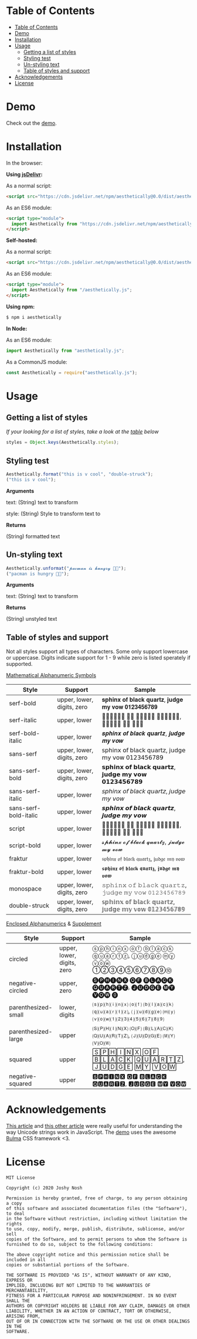 # Table of Contents

- [Table of Contents](#table-of-contents)
- [Demo](#demo)
- [Installation](#installation)
- [Usage](#usage)
  - [Getting a list of styles](#getting-a-list-of-styles)
  - [Styling test](#styling-test)
  - [Un-styling text](#un-styling-text)
  - [Table of styles and support](#table-of-styles-and-support)
- [Acknowledgements](#acknowledgements)
- [License](#license)

# Demo

Check out the [demo](https://aesthetically.glitch.me/).

# Installation

In the browser:

**Using [jsDelivr](https://www.jsdelivr.com/):**

As a normal script:

```html
<script src="https://cdn.jsdelivr.net/npm/aesthetically@0.0/dist/aesthetically.js"></script>
```

As an ES6 module:

```html
<script type="module">
  import Aesthetically from "https://cdn.jsdelivr.net/npm/aesthetically@0.0/dist/aesthetically.js";
</script>
```

**Self-hosted:**

As a normal script:

```html
<script src="https://cdn.jsdelivr.net/npm/aesthetically@0.0/dist/aesthetically.js"></script>
```

As an ES6 module:

```html
<script type="module">
  import Aesthetically from "/aesthetically.js";
</script>
```

**Using npm:**

```bash
$ npm i aesthetically
```

**In Node:**

As an ES6 module:

```javascript
import Aesthetically from "aesthetically.js";
```

As a CommonJS module:

```javascript
const Aesthetically = require("aesthetically.js");
```

# Usage

## Getting a list of styles

_If your looking for a list of styles, take a look at the [table](#table-of-styles-and-support) below_

```javascript
styles = Object.keys(Aesthetically.styles);
```

## Styling test

```javascript
Aesthetically.format("this is v cool", "double-struck");
("this is v cool");
```

**Arguments**

text: (String) text to transform

style: (String) Style to transform text to

**Returns**

(String) formatted text

## Un-styling text

```javascript
Aesthetically.unformat("𝓹𝓪𝓬𝓶𝓪𝓷 𝓲𝓼 𝓱𝓾𝓷𝓰𝓻𝔂 👾🍔");
("pacman is hungry 👾🍔");
```

**Arguments**

text: (String) text to transform

**Returns**

(String) unstyled text

## Table of styles and support

Not all styles support all types of characters. Some only support lowercase or uppercase. Digits indicate support for 1 - 9 while zero is listed sperately if supported.

[Mathematical Alphanumeric Symbols]

| Style                 | Support                    | Sample                                          |
| --------------------- | -------------------------- | ----------------------------------------------- |
| serf-bold             | upper, lower, digits, zero | 𝐬𝐩𝐡𝐢𝐧𝐱 𝐨𝐟 𝐛𝐥𝐚𝐜𝐤 𝐪𝐮𝐚𝐫𝐭𝐳, 𝐣𝐮𝐝𝐠𝐞 𝐦𝐲 𝐯𝐨𝐰 𝟎𝟏𝟐𝟑𝟒𝟓𝟔𝟕𝟖𝟗 |
| serf-italic           | upper, lower               | 𝑠𝑝𝑕𝑖𝑛𝑥 𝑜𝑓 𝑏𝑙𝑎𝑐𝑘 𝑞𝑢𝑎𝑟𝑡𝑧, 𝑗𝑢𝑑𝑔𝑒 𝑚𝑦 𝑣𝑜𝑤            |
| serf-bold-italic      | upper, lower               | 𝒔𝒑𝒉𝒊𝒏𝒙 𝒐𝒇 𝒃𝒍𝒂𝒄𝒌 𝒒𝒖𝒂𝒓𝒕𝒛, 𝒋𝒖𝒅𝒈𝒆 𝒎𝒚 𝒗𝒐𝒘            |
| sans-serf             | upper, lower, digits, zero | 𝗌𝗉𝗁𝗂𝗇𝗑 𝗈𝖿 𝖻𝗅𝖺𝖼𝗄 𝗊𝗎𝖺𝗋𝗍𝗓, 𝗃𝗎𝖽𝗀𝖾 𝗆𝗒 𝗏𝗈𝗐 𝟢𝟣𝟤𝟥𝟦𝟧𝟨𝟩𝟪𝟫 |
| sans-serf-bold        | upper, lower, digits, zero | 𝘀𝗽𝗵𝗶𝗻𝘅 𝗼𝗳 𝗯𝗹𝗮𝗰𝗸 𝗾𝘂𝗮𝗿𝘁𝘇, 𝗷𝘂𝗱𝗴𝗲 𝗺𝘆 𝘃𝗼𝘄 𝟬𝟭𝟮𝟯𝟰𝟱𝟲𝟳𝟴𝟵 |
| sans-serf-italic      | upper, lower               | 𝘴𝘱𝘩𝘪𝘯𝘹 𝘰𝘧 𝘣𝘭𝘢𝘤𝘬 𝘲𝘶𝘢𝘳𝘵𝘻, 𝘫𝘶𝘥𝘨𝘦 𝘮𝘺 𝘷𝘰𝘸            |
| sans-serf-bold-italic | upper, lower               | 𝙨𝙥𝙝𝙞𝙣𝙭 𝙤𝙛 𝙗𝙡𝙖𝙘𝙠 𝙦𝙪𝙖𝙧𝙩𝙯, 𝙟𝙪𝙙𝙜𝙚 𝙢𝙮 𝙫𝙤𝙬            |
| script                | upper, lower               | 𝓈𝓅𝒽𝒾𝓃𝓍 𝓄𝒻 𝒷𝓁𝒶𝒸𝓀 𝓆𝓊𝒶𝓇𝓉𝓏, 𝒿𝓊𝒹𝒼𝒺 𝓂𝓎 𝓋𝓄𝓌            |
| script-bold           | upper, lower               | 𝓼𝓹𝓱𝓲𝓷𝔁 𝓸𝓯 𝓫𝓵𝓪𝓬𝓴 𝓺𝓾𝓪𝓻𝓽𝔃, 𝓳𝓾𝓭𝓰𝓮 𝓶𝔂 𝓿𝓸𝔀            |
| fraktur               | upper, lower               | 𝔰𝔭𝔥𝔦𝔫𝔵 𝔬𝔣 𝔟𝔩𝔞𝔠𝔨 𝔮𝔲𝔞𝔯𝔱𝔷, 𝔧𝔲𝔡𝔤𝔢 𝔪𝔶 𝔳𝔬𝔴            |
| fraktur-bold          | upper, lower               | 𝖘𝖕𝖍𝖎𝖓𝖝 𝖔𝖋 𝖇𝖑𝖆𝖈𝖐 𝖖𝖚𝖆𝖗𝖙𝖟, 𝖏𝖚𝖉𝖌𝖊 𝖒𝖞 𝖛𝖔𝖜            |
| monospace             | upper, lower, digits, zero | 𝚜𝚙𝚑𝚒𝚗𝚡 𝚘𝚏 𝚋𝚕𝚊𝚌𝚔 𝚚𝚞𝚊𝚛𝚝𝚣, 𝚓𝚞𝚍𝚐𝚎 𝚖𝚢 𝚟𝚘𝚠 𝟶𝟷𝟸𝟹𝟺𝟻𝟼𝟽𝟾𝟿 |
| double-struck         | upper, lower, digits, zero | 𝕤𝕡𝕙𝕚𝕟𝕩 𝕠𝕗 𝕓𝕝𝕒𝕔𝕜 𝕢𝕦𝕒𝕣𝕥𝕫, 𝕛𝕦𝕕𝕘𝕖 𝕞𝕪 𝕧𝕠𝕨 𝟘𝟙𝟚𝟛𝟜𝟝𝟞𝟟𝟠𝟡 |

[Enclosed Alphanumerics] & [Supplement]

| Style               | Support                    | Sample                                          |
| ------------------- | -------------------------- | ----------------------------------------------- |
| circled             | upper, lower, digits, zero | ⓢⓟⓗⓘⓝⓧ ⓞⓕ ⓑⓛⓐⓒⓚ ⓠⓤⓐⓡⓣⓩ, ⓙⓤⓓⓖⓔ ⓜⓨ ⓥⓞⓦ ①②③④⑤⑥⑦⑧⑨⑩ |
| negative-circled    | upper, zero                | 🅢🅟🅗🅘🅝🅧 🅞🅕 🅑🅛🅐🅒🅚 🅠🅤🅐🅡🅣🅩, 🅙🅤🅓🅖🅔 🅜🅨 🅥🅞🅦 ⓿          |
| parenthesized-small | lower, digits              | ⒮⒫⒣⒤⒩⒳ ⒪⒡ ⒝⒧⒜⒞⒦ ⒬⒰⒜⒭⒯⒵, ⒥⒰⒟⒢⒠ ⒨⒴ ⒱⒪⒲⑴⑵⑶⑷⑸⑹⑺⑻⑼   |
| parenthesized-large | upper                      | 🄢🄟🄗🄘🄝🄧 🄞🄕 🄑🄛🄐🄒🄚 🄠🄤🄐🄡🄣🄩, 🄙🄤🄓🄖🄔 🄜🄨 🄥🄞🄦            |
| squared             | upper                      | 🅂🄿🄷🄸🄽🅇 🄾🄵 🄱🄻🄰🄲🄺 🅀🅄🄰🅁🅃🅉, 🄹🅄🄳🄶🄴 🄼🅈 🅅🄾🅆            |
| negative-squared    | upper                      | 🆂🅿🅷🅸🅽🆇 🅾🅵 🅱🅻🅰🅲🅺 🆀🆄🅰🆁🆃🆉, 🅹🆄🅳🅶🅴 🅼🆈 🆅🅾🆆            |

# Acknowledgements

[This article](https://dmitripavlutin.com/what-every-javascript-developer-should-know-about-unicode/) and [this other article](https://mathiasbynens.be/notes/javascript-encoding) were really useful for understanding the way Unicode strings work in JavaScript.
The [demo] uses the awesome [Bulma](https://bulma.io/) CSS framework <3.

# License

```
MIT License

Copyright (c) 2020 Joshy Nosh

Permission is hereby granted, free of charge, to any person obtaining a copy
of this software and associated documentation files (the "Software"), to deal
in the Software without restriction, including without limitation the rights
to use, copy, modify, merge, publish, distribute, sublicense, and/or sell
copies of the Software, and to permit persons to whom the Software is
furnished to do so, subject to the following conditions:

The above copyright notice and this permission notice shall be included in all
copies or substantial portions of the Software.

THE SOFTWARE IS PROVIDED "AS IS", WITHOUT WARRANTY OF ANY KIND, EXPRESS OR
IMPLIED, INCLUDING BUT NOT LIMITED TO THE WARRANTIES OF MERCHANTABILITY,
FITNESS FOR A PARTICULAR PURPOSE AND NONINFRINGEMENT. IN NO EVENT SHALL THE
AUTHORS OR COPYRIGHT HOLDERS BE LIABLE FOR ANY CLAIM, DAMAGES OR OTHER
LIABILITY, WHETHER IN AN ACTION OF CONTRACT, TORT OR OTHERWISE, ARISING FROM,
OUT OF OR IN CONNECTION WITH THE SOFTWARE OR THE USE OR OTHER DEALINGS IN THE
SOFTWARE.
```

[mathematical alphanumeric symbols]: https://en.wikipedia.org/wiki/Mathematical_Alphanumeric_Symbols
[enclosed alphanumerics]: https://en.wikipedia.org/wiki/Enclosed_Alphanumerics
[supplement]: https://en.wikipedia.org/wiki/Enclosed_Alphanumeric_Supplement
[demo]: https://aesthetically.glitch.me/
[module]: https://developer.mozilla.org/en-US/docs/Web/JavaScript/Guide/Modules

